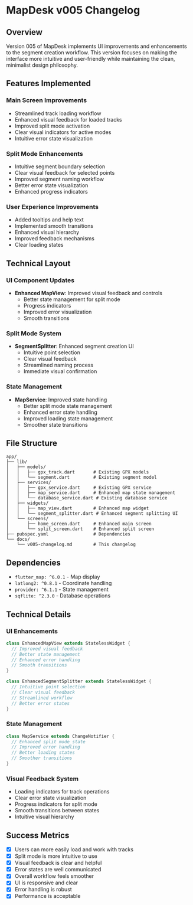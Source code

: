 # MapDesk v005 Changelog

## Overview
Version 005 of MapDesk implements UI improvements and enhancements to the segment creation workflow. This version focuses on making the interface more intuitive and user-friendly while maintaining the clean, minimalist design philosophy.

## Features Implemented

### Main Screen Improvements
- Streamlined track loading workflow
- Enhanced visual feedback for loaded tracks
- Improved split mode activation
- Clear visual indicators for active modes
- Intuitive error state visualization

### Split Mode Enhancements
- Intuitive segment boundary selection
- Clear visual feedback for selected points
- Improved segment naming workflow
- Better error state visualization
- Enhanced progress indicators

### User Experience Improvements
- Added tooltips and help text
- Implemented smooth transitions
- Enhanced visual hierarchy
- Improved feedback mechanisms
- Clear loading states

## Technical Layout

### UI Component Updates
- **Enhanced MapView**: Improved visual feedback and controls
  - Better state management for split mode
  - Progress indicators
  - Improved error visualization
  - Smooth transitions

### Split Mode System
- **SegmentSplitter**: Enhanced segment creation UI
  - Intuitive point selection
  - Clear visual feedback
  - Streamlined naming process
  - Immediate visual confirmation

### State Management
- **MapService**: Improved state handling
  - Better split mode state management
  - Enhanced error state handling
  - Improved loading state management
  - Smoother state transitions

## File Structure

```
app/
├── lib/
│   ├── models/
│   │   ├── gpx_track.dart       # Existing GPX models
│   │   └── segment.dart         # Existing segment model
│   ├── services/
│   │   ├── gpx_service.dart     # Existing GPX service
│   │   ├── map_service.dart     # Enhanced map state management
│   │   └── database_service.dart # Existing database service
│   ├── widgets/
│   │   ├── map_view.dart        # Enhanced map widget
│   │   └── segment_splitter.dart # Enhanced segment splitting UI
│   └── screens/
│       ├── home_screen.dart     # Enhanced main screen
│       └── split_screen.dart    # Enhanced split screen
├── pubspec.yaml                 # Dependencies
└── docs/
    └── v005-changelog.md        # This changelog
```

## Dependencies
- `flutter_map: ^6.0.1` - Map display
- `latlong2: ^0.8.1` - Coordinate handling
- `provider: ^6.1.1` - State management
- `sqflite: ^2.3.0` - Database operations

## Technical Details

### UI Enhancements
```dart
class EnhancedMapView extends StatelessWidget {
  // Improved visual feedback
  // Better state management
  // Enhanced error handling
  // Smooth transitions
}

class EnhancedSegmentSplitter extends StatelessWidget {
  // Intuitive point selection
  // Clear visual feedback
  // Streamlined workflow
  // Better error states
}
```

### State Management
```dart
class MapService extends ChangeNotifier {
  // Enhanced split mode state
  // Improved error handling
  // Better loading states
  // Smoother transitions
}
```

### Visual Feedback System
- Loading indicators for track operations
- Clear error state visualization
- Progress indicators for split mode
- Smooth transitions between states
- Intuitive visual hierarchy

## Success Metrics
- [x] Users can more easily load and work with tracks
- [x] Split mode is more intuitive to use
- [x] Visual feedback is clear and helpful
- [x] Error states are well communicated
- [x] Overall workflow feels smoother
- [x] UI is responsive and clear
- [x] Error handling is robust
- [x] Performance is acceptable 